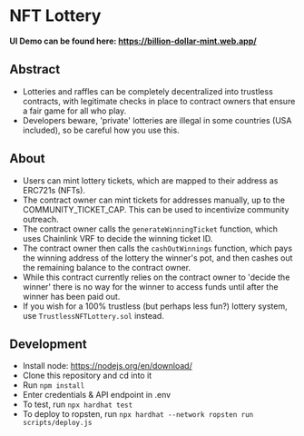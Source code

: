 # NFT Lottery 
**UI Demo can be found here: https://billion-dollar-mint.web.app/**

## Abstract
- Lotteries and raffles can be completely decentralized into trustless contracts, with legitimate checks in place to contract owners that ensure a fair game for all who play.
- Developers beware, 'private' lotteries are illegal in some countries (USA included), so be careful how you use this.

## About
- Users can mint lottery tickets, which are mapped to their address as ERC721s (NFTs).
- The contract owner can mint tickets for addresses manually, up to the COMMUNITY_TICKET_CAP. This can be used to incentivize community outreach.
- The contract owner calls the `generateWinningTicket` function, which uses Chainlink VRF to decide the winning ticket ID.
- The contract owner then calls the `cashOutWinnings` function, which pays the winning address of the lottery the winner's pot, and then cashes out the remaining balance to the contract owner.
- While this contract currently relies on the contract owner to 'decide the winner' there is no way for the winner to access funds until after the winner has been paid out. 
- If you wish for a 100% trustless (but perhaps less fun?) lottery system, use `TrustlessNFTLottery.sol` instead.

## Development
- Install node: https://nodejs.org/en/download/
- Clone this repository and cd into it
- Run `npm install`
- Enter credentials & API endpoint in .env
- To test, run `npx hardhat test`
- To deploy to ropsten, run `npx hardhat --network ropsten run scripts/deploy.js`

